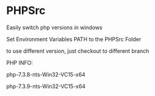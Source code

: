 # PHPSrc

Easily switch php versions in windows

Set Environment Variables PATH to the PHPSrc Folder

to use different version, just checkout to different branch

PHP INFO: 

php-7.3.8-nts-Win32-VC15-x64

php-7.3.9-nts-Win32-VC15-x64

